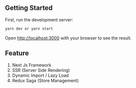 ## Getting Started

First, run the development server:

```bash
yarn dev or yarn start
```

Open [http://localhost:3000](http://localhost:3000) with your browser to see the result.


## Feature
1. Next Js Framework
2. SSR (Server Side Rendering) 
3. Dynamic Import / Lazy Load
4. Redux Saga (Store Management)
